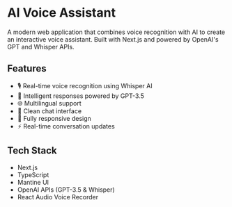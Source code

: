 # AI Voice Assistant

A modern web application that combines voice recognition with AI to create an interactive voice assistant. Built with Next.js and powered by OpenAI's GPT and Whisper APIs.

## Features

- 🎙️ Real-time voice recognition using Whisper AI
- 🤖 Intelligent responses powered by GPT-3.5
- 🌐 Multilingual support
- 💬 Clean chat interface
- 📱 Fully responsive design
- ⚡ Real-time conversation updates

## Tech Stack

- Next.js
- TypeScript
- Mantine UI
- OpenAI APIs (GPT-3.5 & Whisper)
- React Audio Voice Recorder
